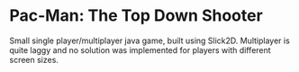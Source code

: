 # Pac-Man: The Top Down Shooter
Small single player/multiplayer java game, built using Slick2D. Multiplayer is quite laggy and no solution was implemented for players with different screen sizes.
